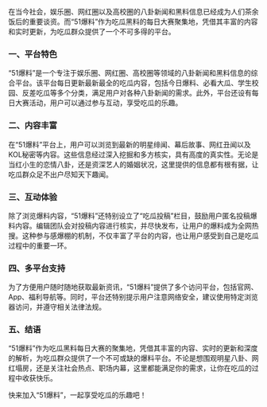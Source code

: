 

在当今社会，娱乐圈、网红圈以及高校圈的八卦新闻和黑料信息已经成为人们茶余饭后的重要谈资。而“51爆料”作为吃瓜黑料的每日大赛聚集地，凭借其丰富的内容和实时更新，为吃瓜群众提供了一个不可多得的平台。

### 一、平台特色
“51爆料”是一个专注于娱乐圈、网红圈、高校圈等领域的八卦新闻和黑料信息的综合平台。该平台每日更新最新最全的吃瓜内容，包括今日爆料、必看大瓜、学生校园、反差吃瓜等多个分类，满足用户对各种八卦新闻的需求。此外，平台还设有每日大赛活动，用户可以通过参与互动，享受吃瓜的乐趣。

### 二、内容丰富
在“51爆料”平台上，用户可以浏览到最新的明星绯闻、幕后故事、网红丑闻以及KOL秘密等内容。这些信息经过深入挖掘和多方核实，具有高度的真实性。无论是当红小生的恋情八卦，还是资深艺人的婚姻状况，这里提供的信息都有根有据，让吃瓜群众足不出户尽知天下趣闻。

### 三、互动体验
除了浏览爆料内容，“51爆料”还特别设立了“吃瓜投稿”栏目，鼓励用户匿名投稿爆料内容。编辑团队会对投稿内容进行核实，并尽快发布，让用户的爆料成为全网热搜。这种参与感爆棚的机制，不仅丰富了平台的内容，也让用户感受到自己是吃瓜过程中的重要一环。

### 四、多平台支持
为了方便用户随时随地获取最新资讯，“51爆料”提供了多个访问平台，包括官网、App、福利导航等。同时，平台还特别提示用户注意网络安全，建议使用特定浏览器访问，并遵守相关法律法规。

### 五、结语
“51爆料”作为吃瓜黑料每日大赛的聚集地，凭借其丰富的内容、实时的更新和深度的解析，为吃瓜群众提供了一个不可或缺的爆料平台。不论是想围观明星八卦、网红塌房，还是关注社会热点、职场内幕，这里都能满足你的需求，让你在吃瓜的过程中收获快乐。

快来加入“51爆料”，一起享受吃瓜的乐趣吧！

